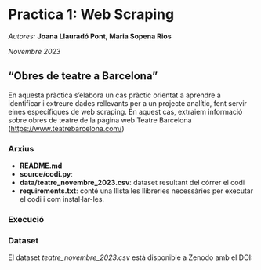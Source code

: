 # Practica 1: Web Scraping 
*Autores:* **Joana Llauradó Pont, Maria Sopena Rios**

*Novembre 2023*
## “Obres de teatre a Barcelona” 
En aquesta pràctica s’elabora un cas pràctic orientat a aprendre a identificar i extreure dades rellevants per a un projecte analític, fent servir eines específiques de web scraping. En aquest cas, extraiem informació sobre obres de teatre de la pàgina web Teatre Barcelona (https://www.teatrebarcelona.com/) 

### Arxius 
- **README.md**
- **source/codi.py**:
- **data/teatre_novembre_2023.csv**: dataset resultant del córrer el codi
- **requirements.txt**: conté una llista les llibreries necessàries per executar el codi i com instal·lar-les. 

### Execució


### Dataset 
El dataset *teatre_novembre_2023.csv* està disponible a Zenodo amb el DOI: 
